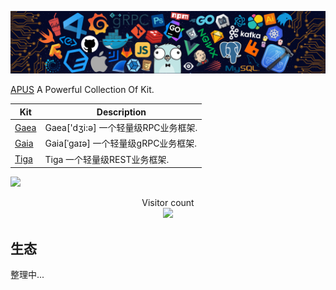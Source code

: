 ![APUS banner](./header.png)

[APUS](https://github.com/apus-run) A Powerful Collection Of Kit.

| Kit                                                            	| Description                                      |
| ----------------------------------------------------------------- | ------------------------------------------------ |
| [Gaea](https://github.com/apus-run/gaea)                       	| Gaea['dʒi:ə] 一个轻量级RPC业务框架.                |
| [Gaia](https://github.com/apus-run/gaia) 							| Gaia[ˈɡaɪə] 一个轻量级gRPC业务框架.                |
| [Tiga](https://github.com/apus-run/tiga) 							| Tiga 一个轻量级REST业务框架.						   |

![](https://activity-graph.herokuapp.com/graph?username=moocss&theme=redical)

<p align="center">
  Visitor count<br>
  <img src="https://profile-counter.glitch.me/moocss/count.svg" />
</p>


## 生态

整理中...

<style>table{width: 100%;}</style>
